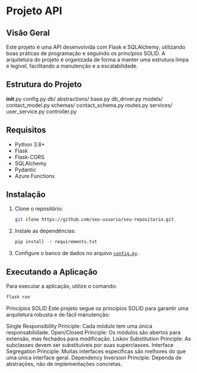 # Projeto API

## Visão Geral

Este projeto é uma API desenvolvida com Flask e SQLAlchemy, utilizando boas práticas de programação e seguindo os princípios SOLID. A arquitetura do projeto é organizada de forma a manter uma estrutura limpa e legível, facilitando a manutenção e a escalabilidade.

## Estrutura do Projeto

__init__.py
config.py
db/
    abstractions/
        base.py
    db_driver.py
    models/
        contact_model.py
    schemas/
        contact_schema.py
routes.py
services/
    user_service.py
controller.py


## Requisitos

- Python 3.8+
- Flask
- Flask-CORS
- SQLAlchemy
- Pydantic
- Azure Functions

## Instalação

1. Clone o repositório:
    ```sh
    git clone https://github.com/seu-usuario/seu-repositorio.git
    ```
2. Instale as dependências:
    ```sh
    pip install -r requirements.txt
    ```
3. Configure o banco de dados no arquivo [`config.py`](command:_github.copilot.openRelativePath?%5B%7B%22scheme%22%3A%22file%22%2C%22authority%22%3A%22%22%2C%22path%22%3A%22%2Ff%3A%2FProjetos%2Fcontact-manager%2Fapi%2Fconfig.py%22%2C%22query%22%3A%22%22%2C%22fragment%22%3A%22%22%7D%5D "f:\Projetos\contact-manager\api\config.py").

## Executando a Aplicação

Para executar a aplicação, utilize o comando:

```sh
flask run
```

Princípios SOLID
Este projeto segue os princípios SOLID para garantir uma arquitetura robusta e de fácil manutenção:

Single Responsibility Principle: Cada módulo tem uma única responsabilidade.
Open/Closed Principle: Os módulos são abertos para extensão, mas fechados para modificação.
Liskov Substitution Principle: As subclasses devem ser substituíveis por suas superclasses.
Interface Segregation Principle: Muitas interfaces específicas são melhores do que uma única interface geral.
Dependency Inversion Principle: Dependa de abstrações, não de implementações concretas.